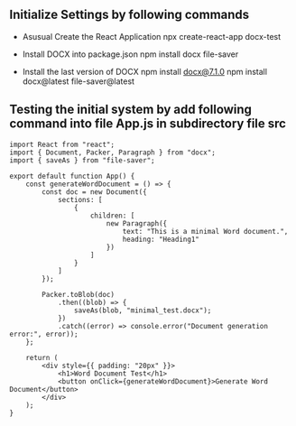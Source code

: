 ## Initialize Settings by following commands
- Asusual Create the React Application
    npx create-react-app docx-test

- Install DOCX into package.json
    npm install docx file-saver

- Install the last version of DOCX
    npm install docx@7.1.0
    npm install docx@latest file-saver@latest

## Testing the initial system by add following command into file App.js in subdirectory file src

```
import React from "react";
import { Document, Packer, Paragraph } from "docx";
import { saveAs } from "file-saver";

export default function App() {
    const generateWordDocument = () => {
        const doc = new Document({
            sections: [
                {
                    children: [
                        new Paragraph({
                            text: "This is a minimal Word document.",
                            heading: "Heading1"
                        })
                    ]
                }
            ]
        });

        Packer.toBlob(doc)
            .then((blob) => {
                saveAs(blob, "minimal_test.docx");
            })
            .catch((error) => console.error("Document generation error:", error));
    };

    return (
        <div style={{ padding: "20px" }}>
            <h1>Word Document Test</h1>
            <button onClick={generateWordDocument}>Generate Word Document</button>
        </div>
    );
}
```